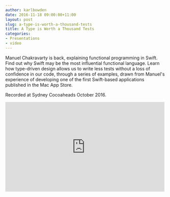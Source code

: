 ```yaml
---
author: karlbowden
date: 2016-11-18 09:00:00+11:00
layout: post
slug: a-type-is-worth-a-thousand-tests
title: A Type is Worth a Thousand Tests
categories:
- Presentations
- video
---
```


Manuel Chakravarty is back, explaining functional programming in Swift. Find out why Swift may be the most influential functional language. Learn how type-driven design allows us to write less tests without a loss of confidence in our code, through a series of examples, drawn from Manuel's experience of developing one of the first Swift-based applications published in the Mac App Store.

Recorded at Sydney Cocoaheads October 2016.

<div class="aspect-block aspect-block--16-by-9"><iframe src="https://player.vimeo.com/video/191467217?title=0&byline=0&portrait=0&color=ffffff" width="500" height="281" frameborder="0" webkitallowfullscreen mozallowfullscreen allowfullscreen></iframe></div>
